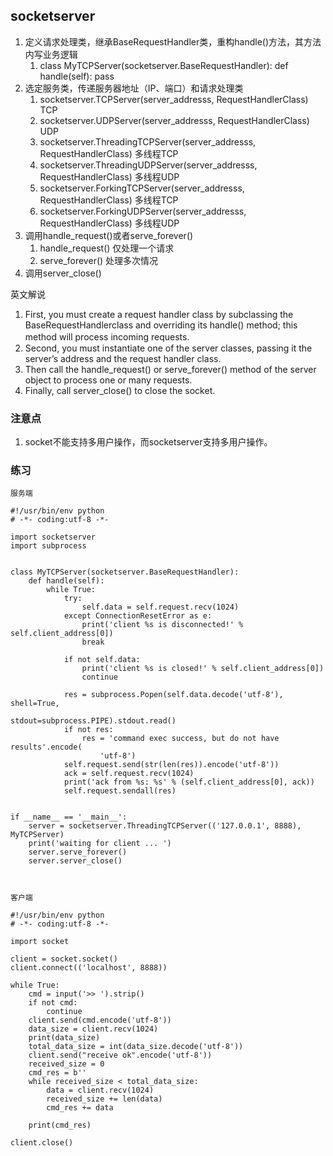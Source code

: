 ## socketserver ##
1. 定义请求处理类，继承BaseRequestHandler类，重构handle()方法，其方法内写业务逻辑
	1. class MyTCPServer(socketserver.BaseRequestHandler): def handle(self): pass
2. 选定服务类，传递服务器地址（IP、端口）和请求处理类 
	1. socketserver.TCPServer(server_addresss, RequestHandlerClass)		TCP
	2. socketserver.UDPServer(server_addresss, RequestHandlerClass)		UDP
	3. socketserver.ThreadingTCPServer(server_addresss, RequestHandlerClass) 	多线程TCP
	4. socketserver.ThreadingUDPServer(server_addresss, RequestHandlerClass) 多线程UDP
	5. socketserver.ForkingTCPServer(server_addresss, RequestHandlerClass) 	多线程TCP
	6. socketserver.ForkingUDPServer(server_addresss, RequestHandlerClass) 多线程UDP
3. 调用handle_request()或者serve_forever()
	1. handle_request() 仅处理一个请求
	2. serve_forever() 处理多次情况
4. 调用server_close()

英文解说

1. First, you must create a request handler class by subclassing the BaseRequestHandlerclass and overriding its handle() method; this method will process incoming requests. 　　 
2. Second, you must instantiate one of the server classes, passing it the server’s address and the request handler class. 
3. Then call the handle_request() or serve_forever() method of the server object to process one or many requests. 
4. Finally, call server_close() to close the socket.

### 注意点 ###
1. socket不能支持多用户操作，而socketserver支持多用户操作。

### 练习 ###
	服务端
	
	#!/usr/bin/env python
	# -*- coding:utf-8 -*-
	
	import socketserver
	import subprocess
	
	
	class MyTCPServer(socketserver.BaseRequestHandler):
	    def handle(self):
	        while True:
	            try:
	                self.data = self.request.recv(1024)
	            except ConnectionResetError as e:
	                print('client %s is disconnected!' % self.client_address[0])
	                break
	
	            if not self.data:
	                print('client %s is closed!' % self.client_address[0])
	                continue
	
	            res = subprocess.Popen(self.data.decode('utf-8'), shell=True,
	                                   stdout=subprocess.PIPE).stdout.read()
	            if not res:
	                res = 'command exec success, but do not have results'.encode(
	                    'utf-8')
	            self.request.send(str(len(res)).encode('utf-8'))
	            ack = self.request.recv(1024)
	            print('ack from %s: %s' % (self.client_address[0], ack))
	            self.request.sendall(res)
	
	
	if __name__ == '__main__':
	    server = socketserver.ThreadingTCPServer(('127.0.0.1', 8888), MyTCPServer)
	    print('waiting for client ... ')
	    server.serve_forever()
	    server.server_close()



	客户端
	
	#!/usr/bin/env python
	# -*- coding:utf-8 -*-
	
	import socket
	
	client = socket.socket()
	client.connect(('localhost', 8888))
	
	while True:
	    cmd = input('>> ').strip()
	    if not cmd:
	        continue
	    client.send(cmd.encode('utf-8'))
	    data_size = client.recv(1024)
	    print(data_size)
	    total_data_size = int(data_size.decode('utf-8'))
	    client.send("receive ok".encode('utf-8'))
	    received_size = 0
	    cmd_res = b''
	    while received_size < total_data_size:
	        data = client.recv(1024)
	        received_size += len(data)
	        cmd_res += data
	
	    print(cmd_res)
	
	client.close()
